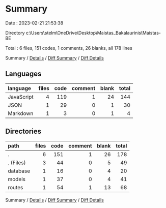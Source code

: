 # Summary

Date : 2023-02-21 21:53:38

Directory c:\\Users\\stelm\\OneDrive\\Desktop\\Maistas_Bakalaurinis\\Maistas-BE

Total : 6 files,  151 codes, 1 comments, 26 blanks, all 178 lines

Summary / [Details](details.md) / [Diff Summary](diff.md) / [Diff Details](diff-details.md)

## Languages
| language | files | code | comment | blank | total |
| :--- | ---: | ---: | ---: | ---: | ---: |
| JavaScript | 4 | 119 | 1 | 24 | 144 |
| JSON | 1 | 29 | 0 | 1 | 30 |
| Markdown | 1 | 3 | 0 | 1 | 4 |

## Directories
| path | files | code | comment | blank | total |
| :--- | ---: | ---: | ---: | ---: | ---: |
| . | 6 | 151 | 1 | 26 | 178 |
| . (Files) | 3 | 44 | 0 | 5 | 49 |
| database | 1 | 16 | 0 | 4 | 20 |
| models | 1 | 37 | 0 | 4 | 41 |
| routes | 1 | 54 | 1 | 13 | 68 |

Summary / [Details](details.md) / [Diff Summary](diff.md) / [Diff Details](diff-details.md)